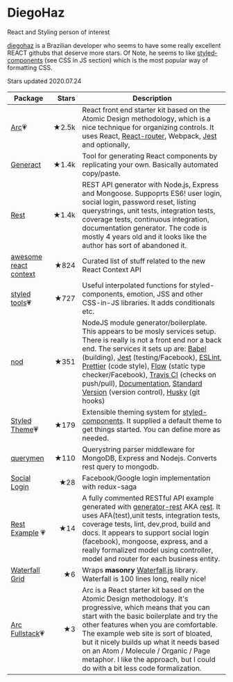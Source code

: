 # DiegoHaz
React and Styling person of interest

[diegohaz](https://github.com/diegohaz) is a Brazilian developer who seems to have some really excellent REACT githubs that deserve more stars. Of Note, he seems to like [styled-components](https://github.com/styled-components/styled-components) (see CSS in JS section) which is the most popular way of formatting CSS.

Stars updated 2020.07.24

| Package | Stars | Description |
| ------- | -----:| ----------- |
| [Arc](https://github.com/diegohaz/arc)💗 | ★2.5k| React front end starter kit based on the Atomic Design methodology, which is a nice technique for organizing controls. It uses React, [React-router](https://github.com/ReactTraining/react-router), Webpack, [Jest](https://facebook.github.io/jest) and optionally,   | [Redux](https://github.com/diegohaz/arc/tree/redux), and SSR |
| [Generact](https://github.com/diegohaz/generact) | ★1.4k | Tool for generating React components by replicating your own. Basically automated copy/paste. |
| [Rest](https://github.com/diegohaz/rest) | ★1.4k | REST API generator with Node.js, Express and Mongoose. Suppoprts ES6! user login, social login, password reset, listing querystrings, unit tests, integration tests, coverage tests, continuous integration, documentation generator. The code is mostly 4 years old and it looks like the author has sort of abandoned it. |
| [awesome react context](https://github.com/diegohaz/awesome-react-context) | ★824 | Curated list of stuff related to the new React Context API |
| [styled tools](https://github.com/diegohaz/styled-tools)💗 | ★727 | Useful interpolated functions for styled-components, emotion, JSS and other CSS-in-JS libraries. It adds conditionals etc. |
| [nod](https://github.com/diegohaz/nod) | ★351 | NodeJS module generator/boilerplate. This appears to be mosly services setup. There is really is not a front end nor a back end. The services it sets up are: [Babel](https://babeljs.io/) (building), [Jest](https://facebook.github.io/jest) (testing/Facebook), [ESLint](http://eslint.org/), [Prettier](https://flowtype.org/) (code style), [Flow](https://flowtype.org/) (static type checker/Facebook), [Travis CI](https://travis-ci.org/) (checks on push/pull), [Documentation](http://documentation.js.org/), [Standard Version](https://github.com/conventional-changelog/standard-version) (version control), [Husky](https://github.com/typicode/husky) (git hooks) |
| [Styled Theme](https://github.com/diegohaz/styled-theme)💗  | ★179 | Extensible theming system for [styled-components](https://github.com/styled-components/styled-components). It supplied a default theme to get things started. You can define more as needed. |
| [querymen](https://github.com/diegohaz/querymen) | ★110 | Querystring parser middleware for MongoDB, Express and Nodejs. Converts rest query to mongodb. |
| [Social Login](https://github.com/diegohaz/redux-saga-social-login) | ★28 | Facebook/Google login implementation with redux-saga |
| [Rest Example](https://github.com/diegohaz/generator-rest-example) 💗| ★14 | A fully commented RESTful API example generated with [generator-rest](https://github.com/diegohaz/generator-rest) AKA [rest](https://github.com/diegohaz/rest). It uses AFA(test),unit tests, integration tests, coverage tests, lint, dev,prod, build and docs. It appears to support social login (facebook), mongoose, express, and a really formalized model using controller, model and router for each business entity. |
| [Waterfall Grid](https://github.com/diegohaz/waterfall-grid) | ★6 | Wraps **masonry** [Waterfall.js](https://github.com/raphamorim/waterfall.js) library. Waterfall is 100 lines long, really nice! |
| [Arc Fullstack](https://github.com/diegohaz/arc-fullstack)💗 | ★3 | Arc is a React starter kit based on the Atomic Design methodology. It's progressive, which means that you can start with the basic boilerplate and try the other features when you are comfortable. The example web site is sort of bloated, but it nicely builds up what it needs based on an Atom / Molecule / Organic / Page metaphor. I like the approach, but I could do with a bit less code formalization. |
